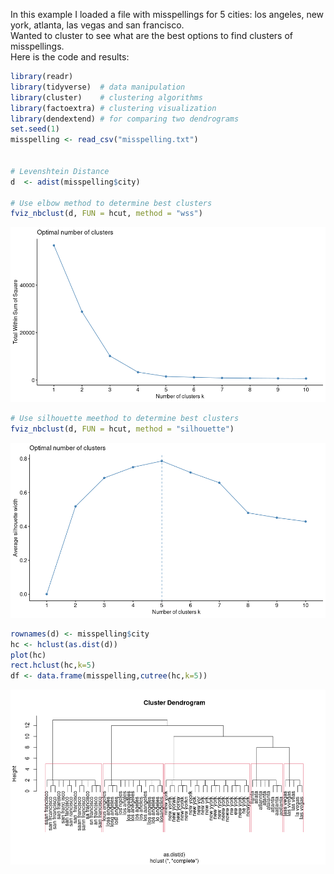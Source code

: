 In this example I loaded a file with misspellings for 5 cities: los angeles, new york, atlanta, las vegas and san francisco.  
Wanted to cluster to see what are the best options to find clusters of misspellings.  
Here is the code and results:


```R
library(readr)
library(tidyverse)  # data manipulation
library(cluster)    # clustering algorithms
library(factoextra) # clustering visualization
library(dendextend) # for comparing two dendrograms
set.seed(1)
misspelling <- read_csv("misspelling.txt")


# Levenshtein Distance
d  <- adist(misspelling$city)

# Use elbow method to determine best clusters
fviz_nbclust(d, FUN = hcut, method = "wss")
```
![png](elbow.png)

```R
# Use silhouette meethod to determine best clusters
fviz_nbclust(d, FUN = hcut, method = "silhouette")
```

![png](silhouette.png)


```R
rownames(d) <- misspelling$city
hc <- hclust(as.dist(d))
plot(hc)
rect.hclust(hc,k=5)
df <- data.frame(misspelling,cutree(hc,k=5))
```
![png](dendo5.png)
